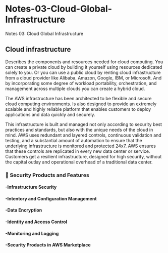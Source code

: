 # Notes-03-Cloud-Global-Infrastructure
Notes 03: Cloud Global Infrastructure

## Cloud infrastructure #
Describes the components and resources needed for cloud computing. You can create a private cloud by building it yourself using resources dedicated solely to you. Or you can use a public cloud by renting cloud infrastructure from a cloud provider like Alibaba, Amazon, Google, IBM, or Microsoft. And by incorporating some degree of workload portability, orchestration, and management across multiple clouds you can create a hybrid cloud.

The AWS infrastructure has been architected to be flexible and secure cloud computing environments. Is also designed to provide an extremely scalable and highly reliable platform that enables customers to deploy applications and data quickly and securely.

This infrastructure is built and managed not only according to security best practices
and standards, but also with the unique needs of the cloud in mind. AWS uses
redundant and layered controls, continuous validation and testing, and a substantial
amount of automation to ensure that the underlying infrastructure is monitored and
protected 24x7. AWS ensures that these controls are replicated in every new data
center or service.
Customers  get a resilient infrastructure, designed for high security, without the capital outlay and operational overhead of a 
traditional data center.


### &#x1F536; Security Products and Features

#### -Infrastructure Security

#### -Intentory and Configuration Management

#### -Data Encryption

#### -Identity and Access Control

#### -Monitoring and Logging

#### -Security Products in AWS Marketplace




